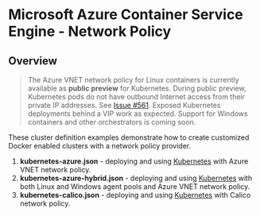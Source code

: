 # Microsoft Azure Container Service Engine - Network Policy

## Overview

> The Azure VNET network policy for Linux containers is currently available as **public preview** for Kubernetes. During public preview, Kubernetes pods do not have outbound Internet access from their private IP addresses. See [Issue #561](https://github.com/Azure/acs-engine/issues/561). Exposed Kubernetes deployments behind a VIP work as expected. Support for Windows containers and other orchestrators is coming soon.

These cluster definition examples demonstrate how to create customized Docker enabled clusters with a network policy provider.

1. **kubernetes-azure.json** - deploying and using [Kubernetes](../../docs/kubernetes.md) with Azure VNET network policy.
2. **kubernetes-azure-hybrid.json** - deploying and using [Kubernetes](../../docs/kubernetes.md) with both Linux and Windows agent pools and Azure VNET network policy.
3. **kubernetes-calico.json** - deploying and using [Kubernetes](../../docs/kubernetes.md) with Calico network policy.
